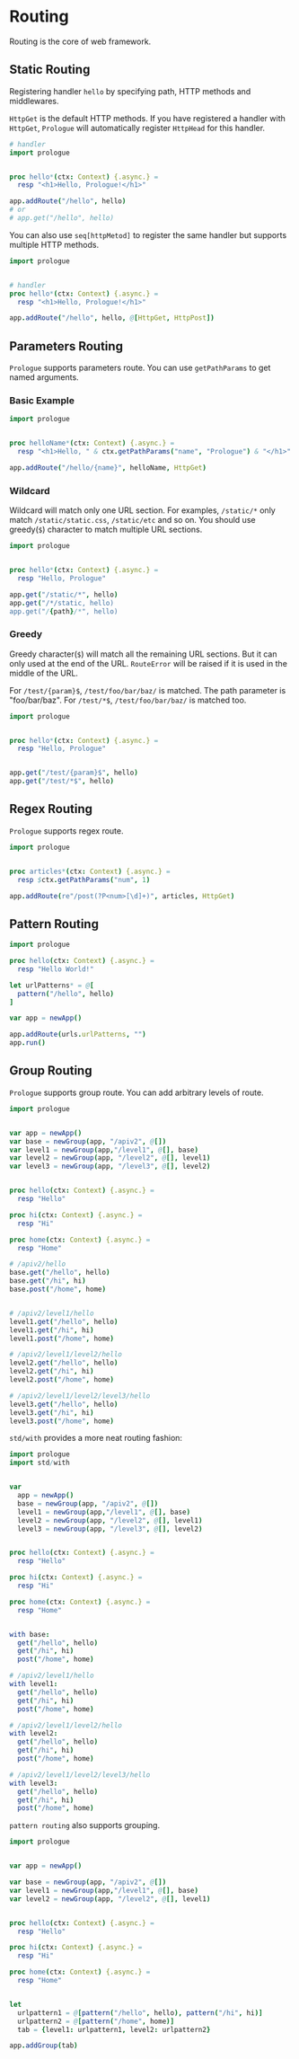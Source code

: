 # Routing

Routing is the core of web framework.

## Static Routing

Registering handler `hello` by specifying path, HTTP methods and middlewares.

`HttpGet` is the default HTTP methods. If you have registered a handler with `HttpGet`, `Prologue` will automatically register `HttpHead` for this handler.

```nim
# handler
import prologue


proc hello*(ctx: Context) {.async.} =
  resp "<h1>Hello, Prologue!</h1>"

app.addRoute("/hello", hello)
# or
# app.get("/hello", hello)
```

You can also use `seq[httpMetod]` to register the same handler but supports multiple HTTP methods.

```nim
import prologue


# handler
proc hello*(ctx: Context) {.async.} =
  resp "<h1>Hello, Prologue!</h1>"

app.addRoute("/hello", hello, @[HttpGet, HttpPost])
```

## Parameters Routing

`Prologue` supports parameters route. You can use `getPathParams` to get named arguments.


### Basic Example

```nim
import prologue


proc helloName*(ctx: Context) {.async.} =
  resp "<h1>Hello, " & ctx.getPathParams("name", "Prologue") & "</h1>"

app.addRoute("/hello/{name}", helloName, HttpGet)
```

### Wildcard

Wildcard will match only one URL section. For examples, `/static/*` only match `/static/static.css`, `/static/etc` and so on. You should use greedy(`$`) character to match multiple URL sections.

```nim
import prologue


proc hello*(ctx: Context) {.async.} =
  resp "Hello, Prologue"

app.get("/static/*", hello)
app.get("/*/static, hello)
app.get("/{path}/*", hello)
```

### Greedy

Greedy character(`$`) will match all the remaining URL sections. But it can only used at the end of the URL. `RouteError` will be raised if it is used in the middle of the URL.

For `/test/{param}$`, `/test/foo/bar/baz/` is matched. The path parameter is "foo/bar/baz". For `/test/*$`, `/test/foo/bar/baz/` is matched too.

```nim
import prologue


proc hello*(ctx: Context) {.async.} =
  resp "Hello, Prologue"


app.get("/test/{param}$", hello)
app.get("/test/*$", hello)
```


## Regex Routing

`Prologue` supports regex route.

```nim
import prologue


proc articles*(ctx: Context) {.async.} =
  resp $ctx.getPathParams("num", 1)

app.addRoute(re"/post(?P<num>[\d]+)", articles, HttpGet)
```

## Pattern Routing

```nim
import prologue

proc hello(ctx: Context) {.async.} =
  resp "Hello World!"

let urlPatterns* = @[
  pattern("/hello", hello)
]

var app = newApp()

app.addRoute(urls.urlPatterns, "")
app.run()
```

## Group Routing

`Prologue` supports group route. You can add arbitrary levels of route.

```nim
import prologue


var app = newApp()
var base = newGroup(app, "/apiv2", @[])
var level1 = newGroup(app,"/level1", @[], base)
var level2 = newGroup(app, "/level2", @[], level1)
var level3 = newGroup(app, "/level3", @[], level2)


proc hello(ctx: Context) {.async.} =
  resp "Hello"

proc hi(ctx: Context) {.async.} =
  resp "Hi"

proc home(ctx: Context) {.async.} =
  resp "Home"

# /apiv2/hello
base.get("/hello", hello)
base.get("/hi", hi)
base.post("/home", home)


# /apiv2/level1/hello
level1.get("/hello", hello)
level1.get("/hi", hi)
level1.post("/home", home)

# /apiv2/level1/level2/hello
level2.get("/hello", hello)
level2.get("/hi", hi)
level2.post("/home", home)

# /apiv2/level1/level2/level3/hello
level3.get("/hello", hello)
level3.get("/hi", hi)
level3.post("/home", home)
```

`std/with` provides a more neat routing fashion:

```nim
import prologue
import std/with


var 
  app = newApp()
  base = newGroup(app, "/apiv2", @[])
  level1 = newGroup(app,"/level1", @[], base)
  level2 = newGroup(app, "/level2", @[], level1)
  level3 = newGroup(app, "/level3", @[], level2)


proc hello(ctx: Context) {.async.} =
  resp "Hello"

proc hi(ctx: Context) {.async.} =
  resp "Hi"

proc home(ctx: Context) {.async.} =
  resp "Home"


with base:
  get("/hello", hello)
  get("/hi", hi)
  post("/home", home)

# /apiv2/level1/hello
with level1:
  get("/hello", hello)
  get("/hi", hi)
  post("/home", home)

# /apiv2/level1/level2/hello
with level2:
  get("/hello", hello)
  get("/hi", hi)
  post("/home", home)

# /apiv2/level1/level2/level3/hello
with level3:
  get("/hello", hello)
  get("/hi", hi)
  post("/home", home)
```

`pattern routing` also supports grouping.

```nim
import prologue


var app = newApp()

var base = newGroup(app, "/apiv2", @[])
var level1 = newGroup(app,"/level1", @[], base)
var level2 = newGroup(app, "/level2", @[], level1)


proc hello(ctx: Context) {.async.} =
  resp "Hello"

proc hi(ctx: Context) {.async.} =
  resp "Hi"

proc home(ctx: Context) {.async.} =
  resp "Home"


let
  urlpattern1 = @[pattern("/hello", hello), pattern("/hi", hi)]
  urlpattern2 = @[pattern("/home", home)]
  tab = {level1: urlpattern1, level2: urlpattern2}

app.addGroup(tab)
```
